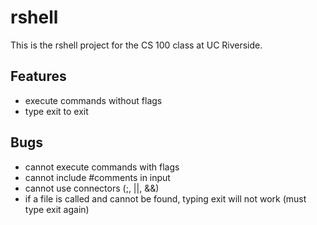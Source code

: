 # rshell

This is the rshell project for the CS 100 class at UC Riverside.

## Features

- execute commands without flags
- type exit to exit

## Bugs

- cannot execute commands with flags
- cannot include #comments in input
- cannot use connectors (;, ||, &&)
- if a file is called and cannot be found, typing exit will not work (must type exit again)
